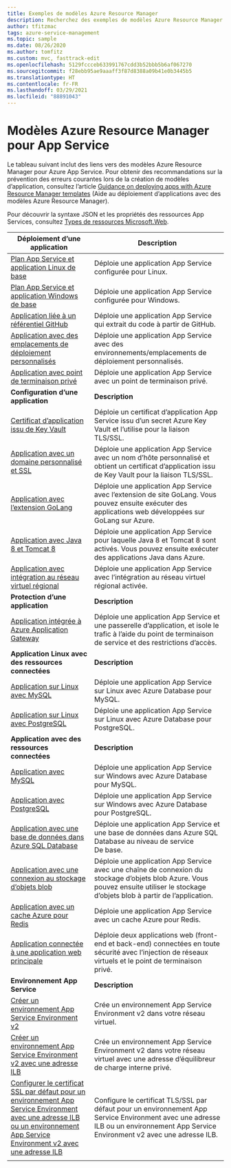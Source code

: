```yaml
---
title: Exemples de modèles Azure Resource Manager
description: Recherchez des exemples de modèles Azure Resource Manager pour certains des scénarios App Service les plus répandus. Découvrez comment automatiser vos tâches de déploiement ou de gestion App Service.
author: tfitzmac
tags: azure-service-management
ms.topic: sample
ms.date: 08/26/2020
ms.author: tomfitz
ms.custom: mvc, fasttrack-edit
ms.openlocfilehash: 5129fccceb633991767cdd3b52bbb5b6af067270
ms.sourcegitcommit: f28ebb95ae9aaaff3f87d8388a09b41e0b3445b5
ms.translationtype: HT
ms.contentlocale: fr-FR
ms.lasthandoff: 03/29/2021
ms.locfileid: "88891043"
---
```

# <a name="azure-resource-manager-templates-for-app-service"></a>Modèles Azure Resource Manager pour App Service

Le tableau suivant inclut des liens vers des modèles Azure Resource Manager pour Azure App Service. Pour obtenir des recommandations sur la prévention des erreurs courantes lors de la création de modèles d’application, consultez l’article [Guidance on deploying apps with Azure Resource Manager templates](deploy-resource-manager-template.md) (Aide au déploiement d’applications avec des modèles Azure Resource Manager).

Pour découvrir la syntaxe JSON et les propriétés des ressources App Services, consultez [Types de ressources Microsoft.Web](/azure/templates/microsoft.web/allversions).

| Déploiement d’une application | Description |
|-|-|
| [Plan App Service et application Linux de base](https://github.com/Azure/azure-quickstart-templates/tree/master/101-webapp-basic-linux) | Déploie une application App Service configurée pour Linux. |
| [Plan App Service et application Windows de base](https://github.com/Azure/azure-quickstart-templates/tree/master/101-webapp-basic-windows) | Déploie une application App Service configurée pour Windows. |
| [Application liée à un référentiel GitHub](https://github.com/Azure/azure-quickstart-templates/tree/master/201-web-app-github-deploy)| Déploie une application App Service qui extrait du code à partir de GitHub. |
| [Application avec des emplacements de déploiement personnalisés](https://github.com/Azure/azure-quickstart-templates/tree/master/101-webapp-custom-deployment-slots)| Déploie une application App Service avec des environnements/emplacements de déploiement personnalisés. |
| [Application avec point de terminaison privé](https://github.com/Azure/azure-quickstart-templates/tree/master/101-private-endpoint-webapp)| Déploie une application App Service avec un point de terminaison privé. |
|**Configuration d’une application**| **Description** |
| [Certificat d’application issu de Key Vault](https://github.com/Azure/azure-quickstart-templates/tree/master/201-web-app-certificate-from-key-vault)| Déploie un certificat d’application App Service issu d’un secret Azure Key Vault et l’utilise pour la liaison TLS/SSL. |
| [Application avec un domaine personnalisé et SSL](https://github.com/Azure/azure-quickstart-templates/tree/master/201-web-app-custom-domain-and-ssl)| Déploie une application App Service avec un nom d’hôte personnalisé et obtient un certificat d’application issu de Key Vault pour la liaison TLS/SSL. |
| [Application avec l’extension GoLang](https://github.com/Azure/azure-quickstart-templates/tree/master/101-webapp-with-golang)| Déploie une application App Service avec l’extension de site GoLang. Vous pouvez ensuite exécuter des applications web développées sur GoLang sur Azure. |
| [Application avec Java 8 et Tomcat 8](https://github.com/Azure/azure-quickstart-templates/tree/master/201-web-app-java-tomcat)| Déploie une application App Service pour laquelle Java 8 et Tomcat 8 sont activés. Vous pouvez ensuite exécuter des applications Java dans Azure. |
| [Application avec intégration au réseau virtuel régional](https://github.com/Azure/azure-quickstart-templates/tree/master/101-app-service-regional-vnet-integration)| Déploie une application App Service avec l’intégration au réseau virtuel régional activée. |
|**Protection d’une application**| **Description** |
| [Application intégrée à Azure Application Gateway](https://github.com/Azure/azure-quickstart-templates/tree/master/201-web-app-with-app-gateway-v2)| Déploie une application App Service et une passerelle d’application, et isole le trafic à l’aide du point de terminaison de service et des restrictions d’accès. |
|**Application Linux avec des ressources connectées**| **Description** |
| [Application sur Linux avec MySQL](https://github.com/Azure/azure-quickstart-templates/tree/master/101-webapp-linux-managed-mysql) | Déploie une application App Service sur Linux avec Azure Database pour MySQL. |
| [Application sur Linux avec PostgreSQL](https://github.com/Azure/azure-quickstart-templates/tree/master/101-webapp-linux-managed-postgresql) | Déploie une application App Service sur Linux avec Azure Database pour PostgreSQL. |
|**Application avec des ressources connectées**| **Description** |
| [Application avec MySQL](https://github.com/Azure/azure-quickstart-templates/tree/master/101-webapp-managed-mysql)| Déploie une application App Service sur Windows avec Azure Database pour MySQL. |
| [Application avec PostgreSQL](https://github.com/Azure/azure-quickstart-templates/tree/master/101-webapp-managed-postgresql)| Déploie une application App Service sur Windows avec Azure Database pour PostgreSQL. |
| [Application avec une base de données dans Azure SQL Database](https://github.com/Azure/azure-quickstart-templates/tree/master/201-web-app-sql-database)| Déploie une application App Service et une base de données dans Azure SQL Database au niveau de service De base. |
| [Application avec une connexion au stockage d’objets blob](https://github.com/Azure/azure-quickstart-templates/tree/master/201-web-app-blob-connection)| Déploie une application App Service avec une chaîne de connexion du stockage d’objets blob Azure. Vous pouvez ensuite utiliser le stockage d’objets blob à partir de l’application. |
| [Application avec un cache Azure pour Redis](https://github.com/Azure/azure-quickstart-templates/tree/master/201-web-app-with-redis-cache)| Déploie une application App Service avec un cache Azure pour Redis. |
| [Application connectée à une application web principale](https://github.com/Azure/azure-quickstart-templates/tree/master/101-webapp-privateendpoint-vnet-injection)| Déploie deux applications web (front-end et back-end) connectées en toute sécurité avec l’injection de réseaux virtuels et le point de terminaison privé. |
|**Environnement App Service**| **Description** |
| [Créer un environnement App Service Environment v2](https://github.com/Azure/azure-quickstart-templates/tree/master/201-web-app-asev2-create) | Crée un environnement App Service Environment v2 dans votre réseau virtuel. |
| [Créer un environnement App Service Environment v2 avec une adresse ILB](https://github.com/Azure/azure-quickstart-templates/tree/master/201-web-app-asev2-ilb-create/) | Crée un environnement App Service Environment v2 dans votre réseau virtuel avec une adresse d’équilibreur de charge interne privé. |
| [Configurer le certificat SSL par défaut pour un environnement App Service Environment avec une adresse ILB ou un environnement App Service Environment v2 avec une adresse ILB](https://github.com/Azure/azure-quickstart-templates/tree/master/201-web-app-ase-ilb-configure-default-ssl) | Configure le certificat TLS/SSL par défaut pour un environnement App Service Environment avec une adresse ILB ou un environnement App Service Environment v2 avec une adresse ILB. |
| | |
